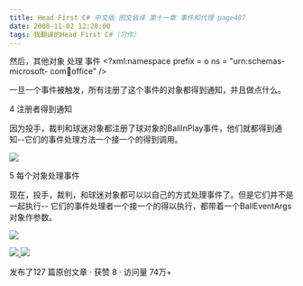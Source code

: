 ```yaml
---
title: Head First C# 中文版 图文皆译 第十一章 事件和代理 page487
date: 2008-11-02 12:28:00
tags: 我翻译的Head First C#（习作）
---
```

然后，其他对象  处理  事件  <?xml:namespace prefix = o ns = "urn:schemas-microsoft-
com:office:office" />

一旦一个事件被触发，所有注册了这个事件的对象都得到通知，并且做点什么。

4  注册者得到通知

因为投手，裁判和球迷对象都注册了球对象的BallInPlay事件，他们就都得到通知--它们的事件处理方法一个接一个的得到调用。

![](https://p-blog.csdn.net/images/p_blog_csdn_net/cuipengfei1/EntryImages/20081102/%E6%88%AA%E5%9B%BE03.jpg)

5  每个对象处理事件

现在，投手，裁判，和球迷对象都可以以自己的方式处理事件了。但是它们并不是一起执行--
它们的事件处理者一个接一个的得以执行，都带着一个BallEventArgs对象作参数。

![](https://p-blog.csdn.net/images/p_blog_csdn_net/cuipengfei1/EntryImages/20081102/%E6%88%AA%E5%9B%BE04.jpg)



[ ![](https://profile.csdnimg.cn/5/2/5/3_cuipengfei1)
![](https://g.csdnimg.cn/static/user-reg-year/1x/11.png)
](https://blog.csdn.net/cuipengfei1)



发布了127 篇原创文章  ·  获赞 8  ·  访问量 74万+

